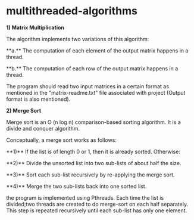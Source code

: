 # multithreaded-algorithms
**1) Matrix Multiplication**

The algorithm implements two variations of this algorithm:

<p>**a.** The computation of each element of the output matrix happens in a thread.</p>

<p>**b.** The computation of each row of the output matrix happens in a thread.</p>

The program should read two input matrices in a certain format as mentioned in the &quot;matrix-readme.txt&quot; file associated with project (Output format is also mentioned).

**2) Merge Sort**

Merge sort is an O (n log n) comparison-based sorting algorithm. It is a divide and conquer algorithm.

Conceptually, a merge sort works as follows:

<p>**1)** If the list is of length 0 or 1, then it is already sorted. Otherwise:</p>

<p>**2)** Divide the unsorted list into two sub-lists of about half the size.</p>

<p>**3)** Sort each sub-list recursively by re-applying the merge sort.</p>

<p>**4)** Merge the two sub-lists back into one sorted list.</p>

the program is implemented using Pthreads. Each time the list is divided;two threads are created to do merge-sort on each half separately. This step is repeated recursively until each sub-list has only one element.
